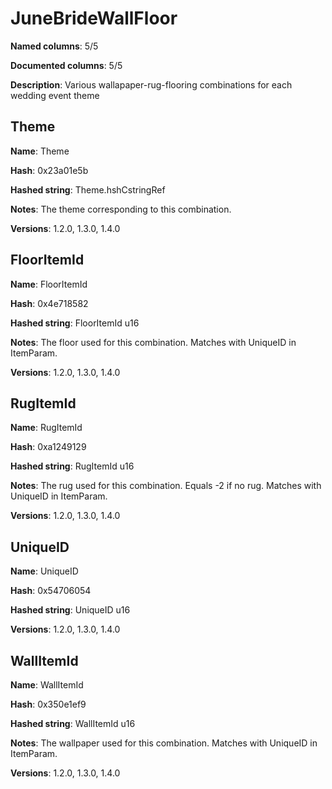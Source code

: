 # JuneBrideWallFloor
**Named columns**: 5/5

**Documented columns**: 5/5

**Description**: Various wallapaper-rug-flooring combinations for each wedding event theme
## Theme

**Name**: Theme

**Hash**: 0x23a01e5b

**Hashed string**: Theme.hshCstringRef

**Notes**: The theme corresponding to this combination.

**Versions**: 1.2.0, 1.3.0, 1.4.0

## FloorItemId

**Name**: FloorItemId

**Hash**: 0x4e718582

**Hashed string**: FloorItemId u16

**Notes**: The floor used for this combination. Matches with UniqueID in ItemParam.

**Versions**: 1.2.0, 1.3.0, 1.4.0

## RugItemId

**Name**: RugItemId

**Hash**: 0xa1249129

**Hashed string**: RugItemId u16

**Notes**: The rug used for this combination. Equals -2 if no rug. Matches with UniqueID in ItemParam.

**Versions**: 1.2.0, 1.3.0, 1.4.0

## UniqueID

**Name**: UniqueID

**Hash**: 0x54706054

**Hashed string**: UniqueID u16

**Versions**: 1.2.0, 1.3.0, 1.4.0

## WallItemId

**Name**: WallItemId

**Hash**: 0x350e1ef9

**Hashed string**: WallItemId u16

**Notes**: The wallpaper used for this combination. Matches with UniqueID in ItemParam.

**Versions**: 1.2.0, 1.3.0, 1.4.0

